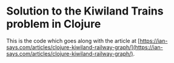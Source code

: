 # Solution to the Kiwiland Trains problem in Clojure

This is the code which goes along with the article at
[https://ian-says.com/articles/clojure-kiwiland-railway-graph/](https://ian-says.com/articles/clojure-kiwiland-railway-graph/).
